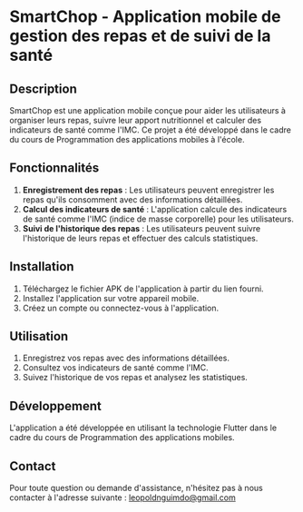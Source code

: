 # SmartChop - Application mobile de gestion des repas et de suivi de la santé

## Description
SmartChop est une application mobile conçue pour aider les utilisateurs à organiser leurs repas, suivre leur apport nutritionnel et calculer des indicateurs de santé comme l'IMC. Ce projet a été développé dans le cadre du cours de Programmation des applications mobiles à l'école.

## Fonctionnalités
1. **Enregistrement des repas** : Les utilisateurs peuvent enregistrer les repas qu'ils consomment avec des informations détaillées.
2. **Calcul des indicateurs de santé** : L'application calcule des indicateurs de santé comme l'IMC (indice de masse corporelle) pour les utilisateurs.
3. **Suivi de l'historique des repas** : Les utilisateurs peuvent suivre l'historique de leurs repas et effectuer des calculs statistiques.

## Installation
1. Téléchargez le fichier APK de l'application à partir du lien fourni.
2. Installez l'application sur votre appareil mobile.
3. Créez un compte ou connectez-vous à l'application.

## Utilisation
1. Enregistrez vos repas avec des informations détaillées.
2. Consultez vos indicateurs de santé comme l'IMC.
3. Suivez l'historique de vos repas et analysez les statistiques.

## Développement
L'application a été développée en utilisant la technologie Flutter dans le cadre du cours de Programmation des applications mobiles.

## Contact
Pour toute question ou demande d'assistance, n'hésitez pas à nous contacter à l'adresse suivante : leopoldnguimdo@gmail.com

